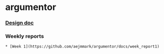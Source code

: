 # argumentor

### [Design doc](https://github.com/aejmmark/argumentor/docs/design_doc)

### Weekly reports
    * [Week 1](https://github.com/aejmmark/argumentor/docs/week_report1)
